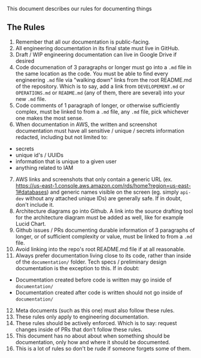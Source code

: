 This document describes our rules for documenting things

## The Rules

1. Remember that all our documentation is public-facing.
2. All engineering documentation in its final state must live in GitHub.
3. Draft / WIP engineering documentation can live in Google Drive if desired
4. Code documenation of 3 paragraphs or longer must go into a `.md` file in the same location as the code. You must be able to find every engineering `.md` file via "walking down" links from the root README.md of the repository. Which is to say, add a link from `DEVELOPEMENT.md` or `OPERATIONS.md` or `README.md` (any of them, there are several) into your new `.md` file.
6. Code comments of 1 paragraph of longer, or otherwise sufficiently complex, must be linked to from a `.md` file, any `.md` file, pick whichever one makes the most sense.
7. When documentation in AWS, the written and screenshot documentation must have all sensitive / unique / secrets information redacted, including but not limited to:

  - secrets
  - unique id's / UUIDs
  - information that is unique to a given user
  - anything related to IAM

7. AWS links and screenshots that only contain a generic URL (ex. https://us-east-1.console.aws.amazon.com/rds/home?region=us-east-1#databases) and generic names visible on the screen (eg. simply `api-dev` without any attached unique IDs) are generally safe. If in doubt, don't include it.
8. Architecture diagrams go into Github. A link into the source drafting tool for the architecture diagram must be added as well, like for example Lucid Chart.
9. Github issues / PRs documenting durable information of 3 paragraphs of longer, or of sufficient complexity or value, must be linked to from a `.md` file.
10. Avoid linking into the repo's root README.md file if at all reasonable. 
11. Always prefer documentation living close to its code, rather than inside of the `documentation/` folder. Tech specs / preliminary design documentation is the exception to this. If in doubt:

  - Documentation created before code is written may go inside of `documentation/`
  - Documentation created after code is written should not go inside of `documentation/`

12. Meta documents (such as this one) must also follow these rules.
13. These rules only apply to engineering documentation. 
14. These rules should be actively enforced. Which is to say: request changes inside of PRs that don't follow these rules.
15. This document has no about about when something should be documentation, only how and where it should be documented.
16. This is a lot of rules so don't be rude if someone forgets some of them.
